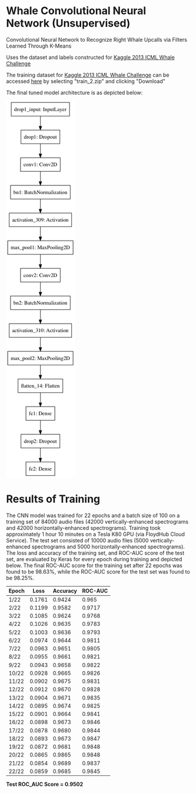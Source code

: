 Whale Convolutional Neural Network (Unsupervised)
=========================

Convolutional Neural Network to Recognize Right Whale Upcalls via Filters Learned Through K-Means

Uses the dataset and labels constructed for [Kaggle 2013 ICML Whale Challenge](https://www.kaggle.com/c/the-icml-2013-whale-challenge-right-whale-redux)

The training dataset for [Kaggle 2013 ICML Whale Challenge](https://www.kaggle.com/c/the-icml-2013-whale-challenge-right-whale-redux) can be accessed [here](https://www.kaggle.com/c/the-icml-2013-whale-challenge-right-whale-redux/data) by selecting "train_2.zip" and clicking "Download"

The final tuned model architecture is as depicted below: 

![cnn_architecture](https://github.com/cchinchristopherj/Right-Whale-Convolutional-Neural-Network/blob/master/Images/cnn_architecture.png)

Results of Training
=========================

The CNN model was trained for 22 epochs and a batch size of 100 on a training set of 84000 audio files (42000 vertically-enhanced spectrograms and 42000 horizontally-enhanced spectrograms). Training took approximately 1 hour 10 minutes on a Tesla K80 GPU (via FloydHub Cloud Service). The test set consisted of 10000 audio files (5000 vertically-enhanced spectrograms and 5000 horizontally-enhanced spectrograms). The loss and accuracy of the training set, and ROC-AUC score of the test set, are evaluated by Keras for every epoch during training and depicted below. The final ROC-AUC score for the training set after 22 epochs was found to be 98.63%, while the ROC-AUC score for the test set was found to be 98.25%.

| Epoch                 | Loss        | Accuracy    | ROC-AUC     | 
|-----------------------|-------------|-------------|-------------|
| 1/22                  | 0.1761      | 0.9424      | 0.965       | 
| 2/22                  | 0.1199      | 0.9582      | 0.9717      | 
| 3/22                  | 0.1085      | 0.9624      | 0.9768      | 
| 4/22                  | 0.1026      | 0.9635      | 0.9783      | 
| 5/22                  | 0.1003      | 0.9636      | 0.9793      | 
| 6/22                  | 0.0974      | 0.9644      | 0.9811      | 
| 7/22                  | 0.0963      | 0.9651      | 0.9805      | 
| 8/22                  | 0.0955      | 0.9661      | 0.9821      | 
| 9/22                  | 0.0943      | 0.9658      | 0.9822      | 
| 10/22                 | 0.0928      | 0.9665      | 0.9826      | 
| 11/22                 | 0.0902      | 0.9675      | 0.9831      | 
| 12/22                 | 0.0912      | 0.9670      | 0.9828      | 
| 13/22                 | 0.0904      | 0.9671      | 0.9835      | 
| 14/22                 | 0.0895      | 0.9674      | 0.9825      | 
| 15/22                 | 0.0901      | 0.9664      | 0.9841      | 
| 16/22                 | 0.0898      | 0.9673      | 0.9846      | 
| 17/22                 | 0.0878      | 0.9680      | 0.9844      | 
| 18/22                 | 0.0893      | 0.9673      | 0.9847      | 
| 19/22                 | 0.0872      | 0.9681      | 0.9848      | 
| 20/22                 | 0.0865      | 0.9865      | 0.9848      | 
| 21/22                 | 0.0854      | 0.9689      | 0.9837      | 
| 22/22                 | 0.0859      | 0.9685      | 0.9845      | 

**Test ROC_AUC Score = 0.9502**

